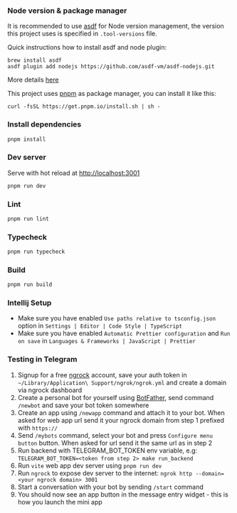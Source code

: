 ### Node version & package manager

It is recommended to use [asdf](https://github.com/asdf-vm/asdf) for Node version management, the version this project uses is specified in `.tool-versions` file.

Quick instructions how to install asdf and node plugin:
```
brew install asdf
asdf plugin add nodejs https://github.com/asdf-vm/asdf-nodejs.git
```

More details [here](https://asdf-vm.com/guide/getting-started.html)

This project uses [pnpm](https://pnpm.io/) as package manager, you can install it like this:

```
curl -fsSL https://get.pnpm.io/install.sh | sh -
```

### Install dependencies

```bash
pnpm install
```

### Dev server
Serve with hot reload at <http://localhost:3001>

```bash
pnpm run dev
```

### Lint

```bash
pnpm run lint
```

### Typecheck

```bash
pnpm run typecheck
```

### Build

```bash
pnpm run build
```

### Intellij Setup

- Make sure you have enabled `Use paths relative to tsconfig.json` option in `Settings | Editor | Code Style | TypeScript`
- Make sure you have enabled `Automatic Prettier configuration` and `Run on save` in `Languages & Frameworks | JavaScript | Prettier`

### Testing in Telegram

1. Signup for a free [ngrock](https://ngrok.com/) account, save your auth token in `~/Library/Application\ Support/ngrok/ngrok.yml` and create a domain via ngrock dashboard
2. Create a personal bot for yourself using [BotFather](https://t.me/botfather), send command `/newbot` and save your bot token somewhere
3. Create an app using `/newapp` command and attach it to your bot. When asked for web app url send it your ngrock domain from step 1 prefixed with `https://`
4. Send `/mybots` command, select your bot and press `Configure menu button` button. When asked for url send it the same url as in step 2
5. Run backend with TELEGRAM_BOT_TOKEN env variable, e.g: `TELEGRAM_BOT_TOKEN=<token from step 2> make run_backend`
6. Run `vite` web app dev server using `pnpm run dev`
7. Run `ngrock` to expose dev server to the internet: `ngrok http --domain=<your ngrock domain> 3001`
8. Start a conversation with your bot by sending `/start` command
9. You should now see an app button in the message entry widget - this is how you launch the mini app

